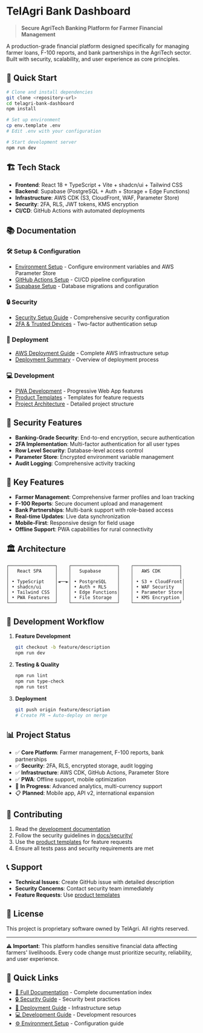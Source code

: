# TelAgri Bank Dashboard

> **Secure AgriTech Banking Platform for Farmer Financial Management**

A production-grade financial platform designed specifically for managing farmer loans, F-100 reports, and bank partnerships in the AgriTech sector. Built with security, scalability, and user experience as core principles.

## 🚀 Quick Start

```bash
# Clone and install dependencies
git clone <repository-url>
cd telagri-bank-dashboard
npm install

# Set up environment
cp env.template .env
# Edit .env with your configuration

# Start development server
npm run dev
```

## 🏗️ Tech Stack

- **Frontend**: React 18 + TypeScript + Vite + shadcn/ui + Tailwind CSS
- **Backend**: Supabase (PostgreSQL + Auth + Storage + Edge Functions)
- **Infrastructure**: AWS CDK (S3, CloudFront, WAF, Parameter Store)
- **Security**: 2FA, RLS, JWT tokens, KMS encryption
- **CI/CD**: GitHub Actions with automated deployments

## 📚 Documentation

### 🛠️ Setup & Configuration
- [Environment Setup](docs/setup/environment.md) - Configure environment variables and AWS Parameter Store
- [GitHub Actions Setup](docs/setup/github.md) - CI/CD pipeline configuration
- [Supabase Setup](docs/setup/supabase.md) - Database migrations and configuration

### 🔒 Security
- [Security Setup Guide](docs/security/setup.md) - Comprehensive security configuration
- [2FA & Trusted Devices](docs/security/2fa-trusted-devices.md) - Two-factor authentication setup

### 🚀 Deployment
- [AWS Deployment Guide](docs/deployment/aws.md) - Complete AWS infrastructure setup
- [Deployment Summary](docs/deployment/summary.md) - Overview of deployment process

### 💻 Development
- [PWA Development](docs/development/pwa.md) - Progressive Web App features
- [Product Templates](docs/development/product-templates.md) - Templates for feature requests
- [Project Architecture](docs/development/project-prompt.md) - Detailed project structure

## 🔐 Security Features

- **Banking-Grade Security**: End-to-end encryption, secure authentication
- **2FA Implementation**: Multi-factor authentication for all user types
- **Row Level Security**: Database-level access control
- **Parameter Store**: Encrypted environment variable management
- **Audit Logging**: Comprehensive activity tracking

## 🎯 Key Features

- **Farmer Management**: Comprehensive farmer profiles and loan tracking
- **F-100 Reports**: Secure document upload and management
- **Bank Partnerships**: Multi-bank support with role-based access
- **Real-time Updates**: Live data synchronization
- **Mobile-First**: Responsive design for field usage
- **Offline Support**: PWA capabilities for rural connectivity

## 🏛️ Architecture

```
┌─────────────────┐    ┌─────────────────┐    ┌─────────────────┐
│   React SPA     │    │   Supabase      │    │   AWS CDK       │
│                 │    │                 │    │                 │
│ • TypeScript    │◄──►│ • PostgreSQL    │    │ • S3 + CloudFront│
│ • shadcn/ui     │    │ • Auth + RLS    │    │ • WAF Security   │
│ • Tailwind CSS  │    │ • Edge Functions│    │ • Parameter Store│
│ • PWA Features  │    │ • File Storage  │    │ • KMS Encryption │
└─────────────────┘    └─────────────────┘    └─────────────────┘
```

## 🔄 Development Workflow

1. **Feature Development**
   ```bash
   git checkout -b feature/description
   npm run dev
   ```

2. **Testing & Quality**
   ```bash
   npm run lint
   npm run type-check
   npm run test
   ```

3. **Deployment**
   ```bash
   git push origin feature/description
   # Create PR → Auto-deploy on merge
   ```

## 📊 Project Status

- ✅ **Core Platform**: Farmer management, F-100 reports, bank partnerships
- ✅ **Security**: 2FA, RLS, encrypted storage, audit logging
- ✅ **Infrastructure**: AWS CDK, GitHub Actions, Parameter Store
- ✅ **PWA**: Offline support, mobile optimization
- 🔄 **In Progress**: Advanced analytics, multi-currency support
- 📋 **Planned**: Mobile app, API v2, international expansion

## 🤝 Contributing

1. Read the [development documentation](docs/development/)
2. Follow the security guidelines in [docs/security/](docs/security/)
3. Use the [product templates](docs/development/product-templates.md) for feature requests
4. Ensure all tests pass and security requirements are met

## 📞 Support

- **Technical Issues**: Create GitHub issue with detailed description
- **Security Concerns**: Contact security team immediately
- **Feature Requests**: Use [product templates](docs/development/product-templates.md)

## 📄 License

This project is proprietary software owned by TelAgri. All rights reserved.

---

**⚠️ Important**: This platform handles sensitive financial data affecting farmers' livelihoods. Every code change must prioritize security, reliability, and user experience.

## 🔗 Quick Links

- [📖 Full Documentation](docs/) - Complete documentation index
- [🔒 Security Guide](docs/security/setup.md) - Security best practices
- [🚀 Deployment Guide](docs/deployment/aws.md) - Infrastructure setup
- [💻 Development Guide](docs/development/) - Development resources
- [⚙️ Environment Setup](docs/setup/environment.md) - Configuration guide